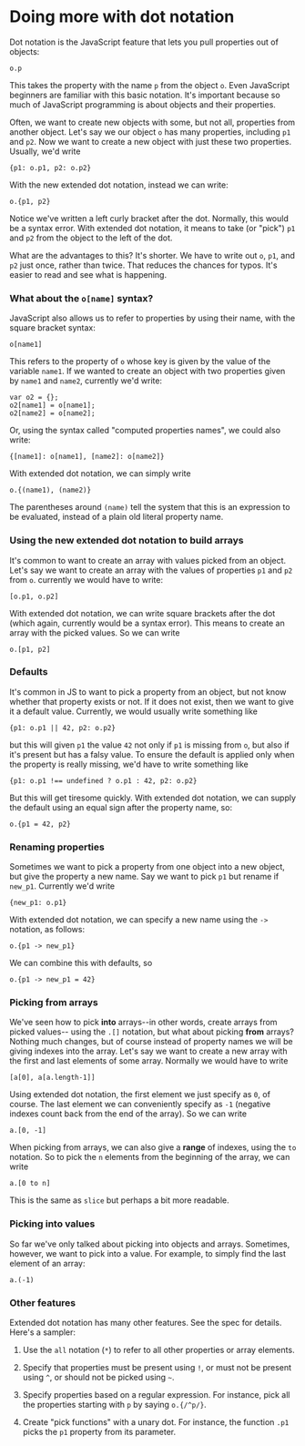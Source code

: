 # Doing more with dot notation

Dot notation is the JavaScript feature that lets you pull properties out of objects:

    o.p

This takes the property with the name `p` from the object `o`.
Even JavaScript beginners are familiar with this basic notation.
It's important because so much of JavaScript programming is about objects and their properties.

Often, we want to create new objects with some, but not all, properties from another object.
Let's say we our object `o` has many properties, including `p1` and `p2`.
Now we want to create a new object with just these two properties.
Usually, we'd write

    {p1: o.p1, p2: o.p2}

With the new extended dot notation, instead we can write:

    o.{p1, p2}

Notice we've written a left curly bracket after the dot.
Normally, this would be a syntax error.
With extended dot notation, it means to take (or "pick") `p1` and `p2` from the object to the left of the dot.

What are the advantages to this?
It's shorter.
We have to write out  `o`, `p1`, and `p2` just once, rather than twice.
That reduces the chances for typos.
It's easier to read and see what is happening.

### What about the `o[name]` syntax?

JavaScript also allows us to refer to properties by using their name,
with the square bracket syntax:

    o[name1]

This refers to the property of `o` whose key is given by the value of the variable `name1`.
If we wanted to create an object with two properties given by `name1` and `name2`, currently we'd write:

    var o2 = {};
    o2[name1] = o[name1];
    o2[name2] = o[name2];

Or, using the syntax called "computed properties names", we could also write:

    {[name1]: o[name1], [name2]: o[name2]}

With extended dot notation, we can simply write

    o.{(name1), (name2)}

The parentheses around `(name)` tell the system that this is an expression to be evaluated,
instead of a plain old literal property name.

### Using the new extended dot notation to build arrays

It's common to want to create an array with values picked from an object.
Let's say we want to create an array with the values of properties `p1` and `p2` from `o`.
currently we would have to write:

    [o.p1, o.p2]

With extended dot notation, we can write square brackets after the dot
(which again, currently would be a syntax error).
This means to create an array with the picked values.
So we can write

    o.[p1, p2]

### Defaults

It's common in JS to want to pick a property from an object,
but not know whether that property exists or not.
If it does not exist, then we want to give it a default value.
Currently, we would usually write something like

    {p1: o.p1 || 42, p2: o.p2}

but this will given `p1` the value `42` not only if `p1` is missing from `o`,
but also if it's present but has a falsy value.
To ensure the default is applied only when the property is really missing,
we'd have to write something like

    {p1: o.p1 !== undefined ? o.p1 : 42, p2: o.p2}

But this will get tiresome quickly.
With extended dot notation, we can supply the default using an equal sign after the property name, so:

    o.{p1 = 42, p2}

### Renaming properties

Sometimes we want to pick a property from one object into a new object,
but give the property a new name.
Say we want to pick `p1` but rename if `new_p1`.
Currently we'd write

    {new_p1: o.p1}

With extended dot notation,
we can specify a new name using the `->` notation, as follows:

    o.{p1 -> new_p1}

We can combine this with defaults, so

    o.{p1 -> new_p1 = 42}

### Picking from arrays

We've seen how to pick **into** arrays--in other words, create arrays from picked values-- using the `.[]` notation,
but what about picking **from** arrays?
Nothing much changes, but of course instead of property names we will be giving indexes into the array.
Let's say we want to create a new array with the first and last elements of some array.
Normally we would have to write

    [a[0], a[a.length-1]]

Using extended dot notation,
the first element we just specify as `0`, of course.
The last element we can conveniently specify as `-1` (negative indexes count back from the end of the array).
So we can write

    a.[0, -1]

When picking from arrays, we can also give a **range** of indexes, using the `to` notation.
So to pick the `n` elements from the beginning of the array, we can write

    a.[0 to n]

This is the same as `slice` but perhaps a bit more readable.

### Picking into values

So far we've only talked about picking into objects and arrays.
Sometimes, however, we want to pick into a value.
For example, to simply find the last element of an array:

    a.(-1)

### Other features

Extended dot notation has many other features.
See the spec for details.
Here's a sampler:

 1. Use the `all` notation (`*`) to refer to all other properties or array elements.

 1. Specify that properties must be present using `!`, or must not be present using `^`, or should not be picked using `~`.

 1. Specify properties based on a regular expression. For instance, pick all the properties starting with `p` by saying `o.{/^p/}`.

 1. Create "pick functions" with a unary dot. For instance, the function `.p1` picks the `p1` property from its parameter.
